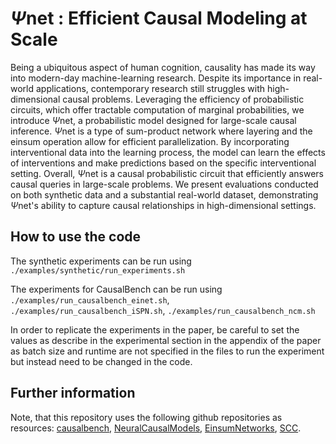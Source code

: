 # $`\Psi`$net : Efficient Causal Modeling at Scale

Being a ubiquitous aspect of human cognition, causality has made its way into modern-day machine-learning research. Despite its importance in real-world applications, contemporary research still struggles with high-dimensional causal problems. Leveraging the efficiency of probabilistic circuits, which offer tractable computation of marginal probabilities, we introduce $\Psi$net, a probabilistic model designed for large-scale causal inference. $\Psi$net is a type of sum-product network where layering and the einsum operation allow for efficient parallelization. By incorporating interventional data into the learning process, the model can learn the effects of interventions and make predictions based on the specific interventional setting. Overall, $\Psi$net is a causal probabilistic circuit that efficiently answers causal queries in large-scale problems. We present evaluations conducted on both synthetic data and a substantial real-world dataset, demonstrating $\Psi$net's ability to capture causal relationships in high-dimensional settings.

## How to use the code

The synthetic experiments can be run using `./examples/synthetic/run_experiments.sh`

The experiments for CausalBench can be run using `./examples/run_causalbench_einet.sh`, `./examples/run_causalbench_iSPN.sh`, `./examples/run_causalbench_ncm.sh`

In order to replicate the experiments in the paper, be careful to set the values as describe in the experimental section in the appendix of the paper as batch size and runtime are not specified in the files to run the experiment but instead need to be changed in the code.

## Further information

Note, that this repository uses the following github repositories as resources:
[causalbench](https://github.com/causalbench/causalbench),
[NeuralCausalModels](https://github.com/CausalAILab/NeuralCausalModels),
[EinsumNetworks](https://github.com/cambridge-mlg/EinsumNetworks),
[SCC](https://github.com/olfub/SCC).